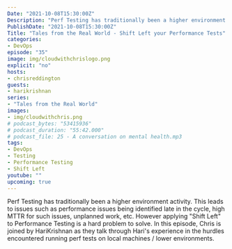 ```yaml
---
Date: "2021-10-08T15:30:00Z"
Description: "Perf Testing has traditionally been a higher environment activity. This leads to issues such as performance issues being identified late in the cycle, high MTTR for such issues, unplanned work, etc. However applying 'Shift Left' to Performance Testing is a hard problem to solve. In this episode, Chris is joined by HariKrishnan as they talk through Hari's experience in the hurdles encountered running perf tests on local machines / lower environments."
PublishDate: "2021-10-08T15:30:00Z"
Title: "Tales from the Real World - Shift Left your Performance Tests"
categories:
- DevOps
episode: "35"
image: img/cloudwithchrislogo.png
explicit: "no"
hosts:
- chrisreddington
guests:
- harikrishnan
series:
- "Tales from the Real World"
images:
- img/cloudwithchris.png
# podcast_bytes: "53415936"
# podcast_duration: "55:42.000"
# podcast_file: 25 - A conversation on mental health.mp3
tags:
- DevOps
- Testing
- Performance Testing
- Shift Left
youtube: ""
upcoming: true
---
```

Perf Testing has traditionally been a higher environment activity. This leads to issues such as performance issues being identified late in the cycle, high MTTR for such issues, unplanned work, etc. However applying "Shift Left" to Performance Testing is a hard problem to solve. In this episode, Chris is joined by HariKrishnan as they talk through Hari's experience in the hurdles encountered running perf tests on local machines / lower environments.
